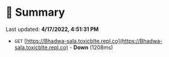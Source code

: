 # 📖 Summary
Last updated: **4/17/2022, 4:51:31 PM**

- `GET` [https://Bhadwa-sala.toxicblte.repl.co](https://Bhadwa-sala.toxicblte.repl.co) - **Down** (1208ms)
